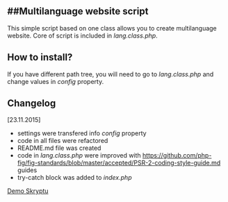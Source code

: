 ##Multilanguage website script
-----------------

This simple script based on one class allows you to create multilanguage website. 
Core of script is included in *lang.class.php*.

How to install?
-----------------

If you have different path tree, you will need to go to *lang.class.php* and change values in *config* property.

Changelog
--------
[23.11.2015]
- settings were transfered info *config* property
- code in all files were refactored
- README.md file was created
- code in *lang.class.php* were improved with https://github.com/php-fig/fig-standards/blob/master/accepted/PSR-2-coding-style-guide.md guides 
- try-catch block was added to *index.php*

[Demo Skryptu](http://skryptoteka.rynko.pl/tutorials/done/multi_language_website/index.php)
